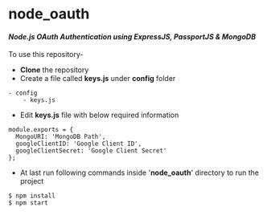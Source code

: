 # node_oauth
#### ***Node.js OAuth Authentication using ExpressJS, PassportJS &amp; MongoDB***



To use this repository-

- **Clone** the repository
- Create a file called **keys.js** under **config** folder
```
- config
    - keys.js
```
- Edit **keys.js** file with below required information
```
module.exports = {
  MongoURI: 'MongoDB Path',
  googleClientID: 'Google Client ID',
  googleClientSecret: 'Google Client Secret'
};

```
- At last run following commands inside '**node_oauth**' directory to run the project
```
$ npm install
$ npm start

```

